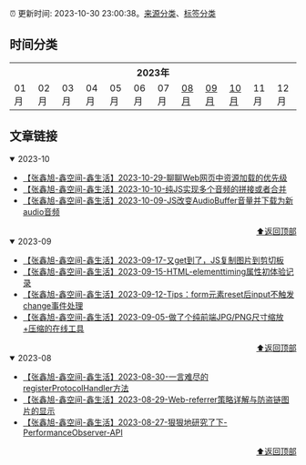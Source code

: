 :alarm_clock: 更新时间: 2023-10-30 23:00:38。[来源分类](./README.md)、[标签分类](./TAGS.md)

## 时间分类

<table>

<tr>
<th colspan="12">2023年</th>
</tr>
<tr>
<td>01月</td>
<td>02月</td>
<td>03月</td>
<td>04月</td>
<td>05月</td>
<td>06月</td>
<td>07月</td>
<td><a href="#2023-08">08月</a></td>
<td><a href="#2023-09">09月</a></td>
<td><a href="#2023-10">10月</a></td>
<td>11月</td>
<td>12月</td>
</tr>

</table>

## 文章链接

<details open>
<summary id="2023-10">
 2023-10
</summary>


- [【张鑫旭-鑫空间-鑫生活】2023-10-29-聊聊Web网页中资源加载的优先级](https://www.zhangxinxu.com/wordpress/2023/10/img-js-preload-fetch-priority/) 
- [【张鑫旭-鑫空间-鑫生活】2023-10-10-纯JS实现多个音频的拼接或者合并](https://www.zhangxinxu.com/wordpress/2023/10/js-audio-audiobuffer-concat-merge/) 
- [【张鑫旭-鑫空间-鑫生活】2023-10-09-JS改变AudioBuffer音量并下载为新audio音频](https://www.zhangxinxu.com/wordpress/2023/10/js-web-audio-audiobuffer-volume/) 

<div align="right"><a href="#时间分类">⬆返回顶部</a></div>
</details>

<details open>
<summary id="2023-09">
 2023-09
</summary>


- [【张鑫旭-鑫空间-鑫生活】2023-09-17-又get到了，JS复制图片到剪切板](https://www.zhangxinxu.com/wordpress/2023/09/js-copy-image-clipboard/) 
- [【张鑫旭-鑫空间-鑫生活】2023-09-15-HTML-elementtiming属性初体验记录](https://www.zhangxinxu.com/wordpress/2023/09/html-elementtiming-attribute/) 
- [【张鑫旭-鑫空间-鑫生活】2023-09-12-Tips：form元素reset后input不触发change事件处理](https://www.zhangxinxu.com/wordpress/2023/09/form-reset-input-change/) 
- [【张鑫旭-鑫空间-鑫生活】2023-09-05-做了个纯前端JPG/PNG尺寸缩放+压缩的在线工具](https://www.zhangxinxu.com/wordpress/2023/09/js-jpg-png-compress-tinyimg-mini/) 

<div align="right"><a href="#时间分类">⬆返回顶部</a></div>
</details>

<details open>
<summary id="2023-08">
 2023-08
</summary>


- [【张鑫旭-鑫空间-鑫生活】2023-08-30-一言难尽的registerProtocolHandler方法](https://www.zhangxinxu.com/wordpress/2023/08/js-registerprotocolhandler/) 
- [【张鑫旭-鑫空间-鑫生活】2023-08-29-Web-referrer策略详解与防盗链图片的显示](https://www.zhangxinxu.com/wordpress/2023/08/web-referer-image-policy/) 
- [【张鑫旭-鑫空间-鑫生活】2023-08-27-狠狠地研究了下-PerformanceObserver-API](https://www.zhangxinxu.com/wordpress/2023/08/js-performanceobserver-api/) 

<div align="right"><a href="#时间分类">⬆返回顶部</a></div>
</details>


